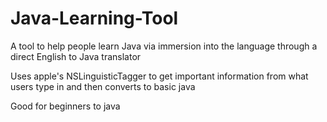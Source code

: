 # Java-Learning-Tool

A tool to help people learn Java via immersion into the language through a direct English to Java translator

Uses apple's NSLinguisticTagger to get important information from what users type in and then converts to basic java

Good for beginners to java
